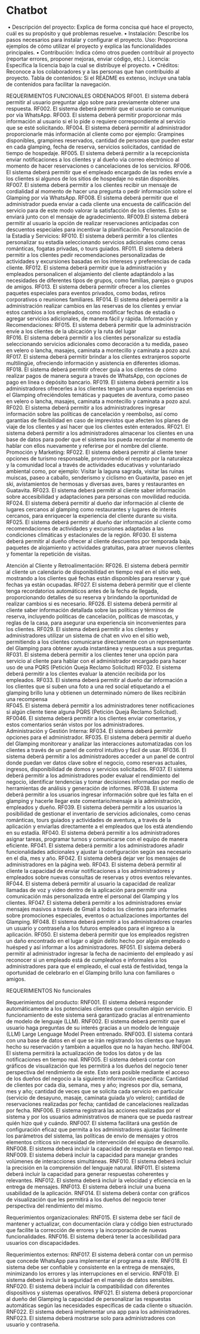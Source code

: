# Chatbot
﻿
• Descripción del proyecto: Explica de forma concisa qué hace el proyecto, cuál es su propósito y qué problemas resuelve.
• Instalación: Describe los pasos necesarios para instalar y configurar el proyecto.
Uso: Proporciona ejemplos de cómo utilizar el proyecto y explica las funcionalidades principales.
• Contribución: Indica cómo otros pueden contribuir al proyecto (reportar errores, proponer mejoras, enviar código, etc.).
Licencia: Especifica la licencia bajo la cual se distribuye el proyecto.
• Créditos: Reconoce a los colaboradores y a las personas que han contribuido al proyecto.
Tabla de contenidos: Si el README es extenso, incluye una tabla de contenidos para facilitar la navegación.



REQUERIMIENTOS FUNCIONALES ORDENADOS 
RF001. El sistema deberá permitir al usuario preguntar algo sobre  para previamente obtener una respuesta. 
RF002. El sistema deberá permitir que el usuario se comunique  por vía WhatsApp. 
RF003. El sistema deberá permitir proporcionar más información al usuario si el lo pide o requiere correspondiente al servicio que se esté solicitando. 
RF004. El sistema deberá permitir al administrador proporcionarle más información al cliente como por ejemplo: Grampines disponibles, grampines reservados, cantidad de personas que pueden estar en cada glamping, fecha de reserva, servicios solicitados, cantidad de tiempo de hospedaje. 
RF005. El sistema deberá permitir a la recepcionista enviar notificaciones a los clientes y al dueño vía correo electrónico al momento de hacer reservaciones o cancelaciones de los servicios. 
RF006. El sistema deberá permitir que el empleado encargado de las redes envíe a los clientes si algunos de los sitios de hospedaje no están disponibles.
RF007. El sistema deberá permitir a los clientes recibir un mensaje de cordialidad al momento de hacer una pregunta o pedir información sobre el Glamping por vía WhatsApp.
RF008. El sistema deberá permitir que el administrador pueda enviar a cada cliente una encuesta de calificación del servicio para de este modo valorar la satisfacción de los clientes. Esto se enviará junto con el mensaje de agradecimiento.
RF009.El sistema deberá permitir al usuario la opción de realizar reservaciones anticipadas con descuentos especiales para incentivar la planificación. 
Personalización de la Estadía y Servicios:
RF010. El sistema deberá permitir a los clientes personalizar su estadía seleccionando servicios adicionales como cenas románticas, fogatas privadas, o tours guiados. 
RF011. El sistema deberá permitir a los clientes pedir recomendaciones personalizadas de actividades y excursiones basadas en los intereses y preferencias de cada cliente. 
RF012. El sistema deberá permitir que la administración y empleados personalicen el alojamiento del cliente adaptándolo a las necesidades de diferentes tipos de grupos, como familias, parejas o grupos de amigos. 
RF013. El sistema deberá permitir ofrecer a los clientes paquetes especiales para eventos privados, como bodas, retiros corporativos o reuniones familiares. 
RF014. El sistema deberá permitir a la administración realizar cambios en las reservas de los clientes y enviar estos cambios a los empleados, como modificar fechas de estadía o agregar servicios adicionales, de manera fácil y rápida. 
Información y Recomendaciones:
RF015. El sistema deberá permitir que la administración envíe a los clientes de la ubicación y la ruta del lugar  
RF016. El sistema deberá permitir a los clientes personalizar su estadía seleccionando servicios adicionales como decoración a tu medida, paseo en velero o lancha, masajes, caminata a montecillo y caminata a pozo azul. 
RF017. El sistema deberá permitir brindar a los clientes extranjeros soporte multilingüe, ofreciendo información y asistencia en diferentes idiomas. 
RF018. El sistema deberá permitir ofrecer guía a los clientes de cómo realizar pagos de manera segura a través de WhatsApp, con opciones de pago en línea o depósito bancario. 
RF019. El sistema deberá permitir a los administradores ofrecerles a los clientes tengan una buena experiencias en el Glamping ofreciéndoles temáticas y paquetes de aventura, como paseo en velero o lancha, masajes, caminata a montecillo y caminata a pozo azul. 
RF020. El sistema deberá permitir a los administradores ingresar información sobre las políticas de cancelación y reembolso, así como garantías de flexibilidad en caso de imprevistos que afecten los planes de viaje de los clientes y así hacer que los clientes estén enterados.
RF021. El sistema deberá permitir a los administradores almacenar los clientes en una base de datos para poder que el sistema los pueda recordar al momento de hablar con ellos nuevamente y referirse por el nombre del cliente.  
Promoción y Marketing:
RF022. El sistema deberá permitir al cliente tener opciones de turismo responsable, promoviendo el respeto por la naturaleza y la comunidad local a través de actividades educativas y voluntariado ambiental como, por ejemplo: Visitar la laguna sagrada, visitar las ruinas muiscas, paseo a caballo, senderismo y ciclismo en Guatavita, paseo en jet ski, avistamientos de hermosas y diversas aves, bares y restaurantes en Guatavita. 
RF023. El sistema deberá permitir al cliente saber información sobre accesibilidad y adaptaciones para personas con movilidad reducida. 
RF024. El sistema deberá permitir al dueño dar información al cliente de lugares cercanos al glamping como  restaurantes y lugares de interés cercanos, para enriquecer la experiencia del cliente durante su visita.
RF025. El sistema deberá permitir al dueño  dar información al cliente como recomendaciones de actividades y excursiones adaptadas a las condiciones climáticas y estacionales de la región. 
RF030. El sistema deberá permitir al dueño ofrecer al cliente descuentos por temporada baja, paquetes de alojamiento y actividades gratuitas, para atraer nuevos clientes y fomentar la repetición de visitas. 


Atención al Cliente y Retroalimentación:
RF026.  El sistema deberá permitir al cliente un calendario de disponibilidad en tiempo real en el sitio web, mostrando a los clientes qué fechas están disponibles para reservar y qué fechas ya están ocupadas. 
RF027. El sistema deberá permitir que el cliente tenga recordatorios automáticos antes de la fecha de llegada, proporcionando detalles de su reserva y brindando la oportunidad de realizar cambios si es necesario. 
RF028. El sistema deberá permitir al cliente saber información detallada sobre las políticas y términos de reserva, incluyendo políticas de cancelación, políticas de mascotas, y reglas de la casa, para asegurar una experiencia sin inconvenientes para los clientes. 
RF029. El sistema deberá permitir a los clientes y administradores utilizar un sistema de chat en vivo en el sitio web, permitiendo a los clientes comunicarse directamente con un representante del Glamping para obtener ayuda instantánea y respuestas a sus preguntas. 
RF031. El sistema deberá permitir a los clientes tener una opción para servicio al cliente para hablar con el administrador encargado para hacer uso de una PQRS (Petición Queja Reclamo Solicitud) 
RF032. El sistema deberá permitir a los clientes evaluar la atención recibida por los empleados. 
RF033. El sistema deberá permitir al dueño dar  información a los clientes que si suben una foto a una red social etiquetando a el glamping brillo luna y obtienen un determinado número de likes recibirán una recompensa   
RF045. El sistema deberá permitir a los administradores tener notificaciones si algún cliente tiene alguna PQRS (Petición Queja Reclamo Solicitud). 
RF0046. El sistema deberá permitir a los clientes enviar comentarios, y estos comentarios serán vistos por los administradores.  
Administración y Gestión Interna:
RF034. El sistema deberá permitir opciones para el administrador.
RF035. El sistema deberá permitir al dueño del Glamping monitorear y analizar las interacciones automatizadas con los clientes a través de un panel de control intuitivo y fácil de usar. 
RF036. El sistema deberá permitir a los administradores acceder a un panel de control donde puedan ver datos clave sobre el negocio, como reservas actuales, ingresos, disponibilidad de domos y servicios solicitados. 
RF037. El sistema deberá permitir a los administradores poder evaluar el rendimiento del negocio, identificar tendencias y tomar decisiones informadas por medio de herramientas de análisis y generación de informes.
RF038. El sistema deberá permitir a los usuarios ingresar información sobre qué les falta en el glamping y hacerle llegar este comentario/mensaje a la administración, empleados y dueño. 
RF039. El sistema deberá permitir a los usuarios la posibilidad de gestionar el inventario de servicios adicionales, como cenas románticas, tours guiados y actividades de aventura, a través de la aplicación y enviarlas directamente a el empleados que los está atendiendo en su estadía. 
RF040. El sistema deberá permitir a los administradores asignar tareas, programar turnos y comunicarse con el equipo de manera eficiente. 
RF041. El sistema deberá permitir a los administradores añadir funcionalidades adicionales y ajustar la configuración según sea necesario en el día, mes y año. 
RF042. El sistema deberá dejar ver los  mensajes de administradores  en la página web. 
RF043. El sistema deberá permitir al cliente la capacidad de enviar notificaciones a los administradores y empleados sobre nuevas consultas de reservas y otros eventos relevantes. 
RF044. El sistema deberá permitir al usuario la capacidad de realizar llamadas de voz y video dentro de la aplicación para permitir una comunicación más personalizada entre el personal del Glamping y los clientes. 
RF047. El sistema deberá permitir a los administradores enviar mensajes masivos a través de Gmail a todos los clientes para informarles sobre promociones especiales, eventos o actualizaciones importantes del Glamping. 
RF048. El sistema deberá permitir a los administradores crearles un usuario y contraseña a los futuros empleados para el ingreso a la aplicación. 
RF050. El sistema deberá permitir que los empleados registren un daño encontrado en el lugar o algún delito hecho por algún empleado o huésped y así  informar a los administradores. 
RF051. El sistema deberá permitir al administrador ingresar la fecha de nacimiento del empleado y así reconocer si un empleado está de cumpleaños e informales a los administradores para que el empleado, el cual está de festividad, tenga la oportunidad de celebrarlo en el Glamping brillo luna con familiares o amigos.   

REQUERIMIENTOS 
No funcionales 

Requerimientos del producto:
RNF001.  El sistema deberá responder automáticamente a los potenciales clientes que consulten algún servicio. El funcionamiento de este sistema será garantizado gracias al entrenamiento de modelo de lenguaje (LLM).
RNF002. El sistema deberá permitir que el usuario haga preguntas de su interés gracias a un modelo de lenguaje (LLM) Large Lenguage Model Preen entrenado.
RNF003. El sistema contará con una base de datos en el que se irán registrando los clientes que hayan hecho su reservación y también a aquellos que no la hayan hecho. 
RNF004. El sistema permitirá la actualización de todos los datos y de las notificaciones en tiempo real.
RNF005. El sistema deberá contar con gráficos de visualización que les permitirá a los dueños del negocio tener perspectiva del rendimiento de este. Esto será posible mediante el acceso de los dueños del negocio a la siguiente información específica: Cantidad de clientes por cada día, semana, mes y año; ingresos por día, semana, mes y año; cantidad de veces que se solicita cada servicio en particular (servicio de desayuno, masaje, caminata guiada y/o velero); cantidad de reservaciones realizadas por fecha; cantidad de cancelaciones realizadas por fecha.
RNF006. El sistema registrará las acciones realizadas por el sistema y por los usuarios administrativos de manera que se pueda rastrear quién hizo qué y cuándo.
RNF007. El sistema facilitará una gestión de configuración eficaz que permita a los administradores ajustar fácilmente los parámetros del sistema, las políticas de envío de mensajes y otros elementos críticos sin necesidad de intervención del equipo de desarrollo.
RNF008. El sistema deberá incluir la capacidad de respuesta en tiempo real.
RNF009. El sistema deberá incluir la capacidad para manejar grandes volúmenes de interacciones simultáneas.
RNF010. El sistema deberá incluir la precisión en la comprensión del lenguaje natural.
RNF011. El sistema deberá incluir la capacidad para generar respuestas coherentes y relevantes.
RNF012. El sistema deberá incluir la velocidad y eficiencia en la entrega de mensajes.
RNF013. El sistema deberá incluir una buena usabilidad de la aplicación.
RNF014. El sistema deberá contar con gráficos de visualización que les permitirá a los dueños del negocio tener perspectiva del rendimiento del mismo.

Requerimientos organizacionales:
RNF015. El sistema debe ser fácil de mantener y actualizar, con documentación clara y código bien estructurado que facilite la corrección de errores y la incorporación de nuevas funcionalidades.
RNF016. El sistema deberá tener la accesibilidad para usuarios con discapacidades.

Requerimientos externos:
RNF017. El sistema deberá contar con un permiso que concede WhatsApp para implementar el programa a este.
RNF018. El sistema debe ser confiable y consistente en la entrega de mensajes, minimizando los errores y las interrupciones en el servicio.
RNF019. El sistema deberá incluir la seguridad en el manejo de datos sensibles.
RNF020. El sistema deberá incluir la compatibilidad con diferentes dispositivos y sistemas operativos.
RNF021. El sistema deberá proporcionar al dueño del Glamping la capacidad de personalizar las respuestas automáticas según las necesidades específicas de cada cliente o situación.
RNF022. El sistema deberá implementar una app para los administradores.
RNF023. El sistema deberá mostrarse solo para administradores con usuario y contraseña.
